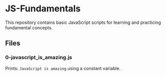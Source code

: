 # JS-Fundamentals

This repository contains basic JavaScript scripts for learning and practicing fundamental concepts.

## Files

### 0-javascript_is_amazing.js
Prints: `JavaScript is amazing` using a constant variable.
